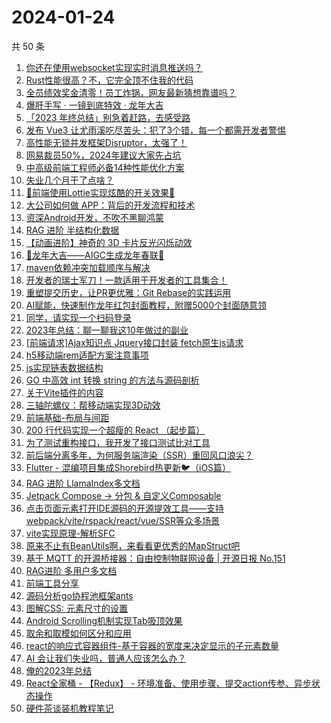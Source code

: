 # 2024-01-24

共 50 条

<!-- BEGIN JUEJIN -->
<!-- 最后更新时间 2024-01-24 00:07:50 +0800 -->
1. [你还在使用websocket实现实时消息推送吗？](https://juejin.cn/post/7325730345840066612)
1. [Rust性能很高？不，它完全顶不住我的代码](https://juejin.cn/post/7325993514701635638)
1. [全员绩效奖金清零！员工炸锅，网友最新猜想靠谱吗？](https://juejin.cn/post/7326268998492274697)
1. [爆肝手写 · 一镜到底特效 · 龙年大吉 ](https://juejin.cn/post/7325739662033879090)
1. [「2023 年终总结」别急着赶路，去感受路](https://juejin.cn/post/7326268908985466889)
1. [发布 Vue3 让尤雨溪吃尽苦头：犯了3个错，每一个都需开发者警惕](https://juejin.cn/post/7326547700944699432)
1. [高性能无锁并发框架Disruptor，太强了！](https://juejin.cn/post/7325684511253839898)
1. [网易裁员50%，2024年建议大家先占坑](https://juejin.cn/post/7327107254603153435)
1. [中高级前端工程师必备14种性能优化方案](https://juejin.cn/post/7326268947069534234)
1. [失业几个月干了点啥？](https://juejin.cn/post/7326803868325691419)
1. [🌟前端使用Lottie实现炫酷的开关效果🌟](https://juejin.cn/post/7325717778597773348)
1. [大公司如何做 APP：背后的开发流程和技术](https://juejin.cn/post/7326268908984434697)
1. [资深Android开发，不吹不黑聊鸿蒙](https://juejin.cn/post/7326093660705619980)
1. [RAG 进阶 半结构化数据](https://juejin.cn/post/7325800661232140327)
1. [【动画进阶】神奇的 3D 卡片反光闪烁动效 ](https://juejin.cn/post/7326461075447201843)
1. [🐲龙年大吉——AIGC生成龙年春联🐲](https://juejin.cn/post/7325717778597199908)
1. [maven依赖冲突加载顺序与解决](https://juejin.cn/post/7325705832070561792)
1. [开发者的瑞士军刀！一款适用于开发者的工具集合！](https://juejin.cn/post/7326378145573535755)
1. [重塑提交历史，让PR更优雅：Git Rebase的实践运用](https://juejin.cn/post/7325725026618916902)
1. [AI赋能，快速制作龙年红包封面教程，附赠5000个封面随意领](https://juejin.cn/post/7326578130184142882)
1. [同学，请实现一个扫码登录](https://juejin.cn/post/7326268998490865673)
1. [2023年总结：聊一聊我这10年做过的副业](https://juejin.cn/post/7326759726893367296)
1. [[前端请求]Ajax知识点 Jquery接口封装 fetch原生js请求](https://juejin.cn/post/7325724706140225577)
1. [h5移动端rem适配方案注意事项](https://juejin.cn/post/7325717778596986916)
1. [js实现链表数据结构](https://juejin.cn/post/7325705832070823936)
1. [GO 中高效 int 转换 string 的方法与源码剖析](https://juejin.cn/post/7325717778597216292)
1. [关于Vite插件的内容](https://juejin.cn/post/7325647896048746537)
1. [三轴陀螺仪：帮移动端实现3D动效](https://juejin.cn/post/7326985988768743461)
1. [前端基础-布局与间距](https://juejin.cn/post/7326367262658789403)
1. [200 行代码实现一个超瘦的 React （起步篇）](https://juejin.cn/post/7326551966854217763)
1. [为了测试重构接口，我开发了接口测试比对工具](https://juejin.cn/post/7326268908985335817)
1. [前后端分离多年，为何服务端渲染（SSR）重回风口浪尖？](https://juejin.cn/post/7326393655391010853)
1. [Flutter - 混编项目集成Shorebird热更新🐦（iOS篇）](https://juejin.cn/post/7326268967352631305)
1. [RAG 进阶 LlamaIndex多文档](https://juejin.cn/post/7325831147563958308)
1. [Jetpack Compose -> 分包 & 自定义Composable](https://juejin.cn/post/7326268967352582153)
1. [点击页面元素打开IDE源码的开源提效工具——支持webpack/vite/rspack/react/vue/SSR等众多场景](https://juejin.cn/post/7326002010084311079)
1. [vite实现原理-解析SFC](https://juejin.cn/post/7325705832070529024)
1. [原来不止有BeanUtils啊，来看看更优秀的MapStruct吧](https://juejin.cn/post/7325739662033862706)
1. [基于 MQTT 的开源桥接器：自由控制物联网设备 | 开源日报 No.151](https://juejin.cn/post/7326268915100532762)
1. [RAG进阶 多用户多文档](https://juejin.cn/post/7325993514702258230)
1. [前端工具分享](https://juejin.cn/post/7326809915434483750)
1. [源码分析go协程池框架ants](https://juejin.cn/post/7325791449664028724)
1. [图解CSS: 元素尺寸的设置](https://juejin.cn/post/7325725026619605030)
1. [Android  Scrolling机制实现Tab吸顶效果](https://juejin.cn/post/7325724706140422185)
1. [取余和取模如何区分和应用](https://juejin.cn/post/7325800661232156711)
1. [react的响应式容器组件-基于容器的宽度来决定显示的子元素数量](https://juejin.cn/post/7325800661231747111)
1. [AI 会让我们失业吗，普通人应该怎么办？](https://juejin.cn/post/7325717778597855268)
1. [俺的2023年总结](https://juejin.cn/post/7326758010523877416)
1. [React全家桶 - 【Redux】 - 环境准备、使用步骤、提交action传参、异步状态操作](https://juejin.cn/post/7326268989011869705)
1. [硬件茶谈装机教程笔记](https://juejin.cn/post/7326268947069763610)
<!-- END JUEJIN -->